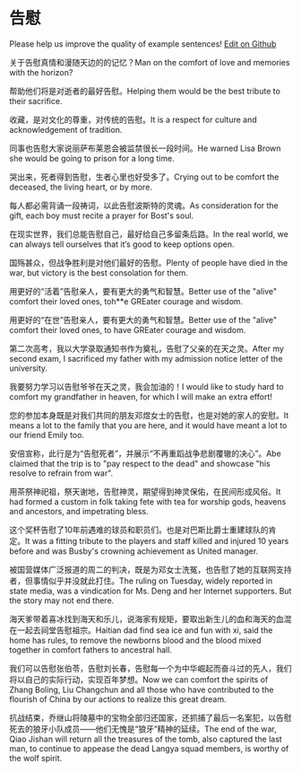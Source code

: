 # 告慰

Please help us improve the quality of example sentences! [Edit on Github](https://github.com/jiyushe/jiyu-example-sentence-source/blob/main/chinese/gaowei.md)

<p><span class="chinese">关于告慰真情和漫随天边的的记忆？</span><span class="english">Man on the comfort of love and memories with the horizon?</span></p>

<p><span class="chinese">帮助他们将是对逝者的最好告慰。</span><span class="english">Helping them would be the best tribute to their sacrifice.</span></p>

<p><span class="chinese">收藏，是对文化的尊重，对传统的告慰。</span><span class="english">It is a respect for culture and acknowledgement of tradition.</span></p>

<p><span class="chinese">同事也告慰大家说丽萨布莱恩会被监禁很长一段时间。</span><span class="english">He warned Lisa Brown she would be going to prison for a long time.</span></p>

<p><span class="chinese">哭出来，死者得到告慰，生者心里也好受多了。</span><span class="english">Crying out to be comfort the deceased, the living heart, or by more.</span></p>

<p><span class="chinese">每人都必需背诵一段祷词，以此告慰波斯特的灵魂。</span><span class="english">As consideration for the gift, each boy must recite a prayer for Bost's soul.</span></p>

<p><span class="chinese">在现实世界，我们总能告慰自己，最好给自己多留条后路。</span><span class="english">In the real world, we can always tell ourselves that it’s good to keep options open.</span></p>

<p><span class="chinese">国殇甚众，但战争胜利是对他们最好的告慰。</span><span class="english">Plenty of people have died in the war, but victory is the best consolation for them.</span></p>

<p><span class="chinese">用更好的“活着”告慰亲人，要有更大的勇气和智慧。</span><span class="english">Better use of the "alive" comfort their loved ones, toh**e GREater courage and wisdom.</span></p>

<p><span class="chinese">用更好的“在世”告慰亲人，要有更大的勇气和智慧。</span><span class="english">Better use of the "alive" comfort their loved ones, to have GREater courage and wisdom.</span></p>

<p><span class="chinese">第二次高考，我以大学录取通知书作为奠礼，告慰了父亲的在天之灵。</span><span class="english">After my second exam, I sacrificed my father with my admission notice letter of the university.</span></p>

<p><span class="chinese">我要努力学习以告慰爷爷在天之灵，我会加油的！</span><span class="english">I would like to study hard to comfort my grandfather in heaven, for which I will make an extra effort!</span></p>

<p><span class="chinese">您的参加本身既是对我们共同的朋友邓煜女士的告慰，也是对她的家人的安慰。</span><span class="english">It means a lot to the family that you are here, and it would have meant a lot to our friend Emily too.</span></p>

<p><span class="chinese">安倍宣称，此行是为“告慰死者”，并展示“不再重蹈战争悲剧覆辙的决心”。</span><span class="english">Abe claimed that the trip is to "pay respect to the dead" and showcase "his resolve to refrain from war".</span></p>

<p><span class="chinese">用茶祭神祀祖，祭天谢地，告慰神灵，期望得到神灵保佑，在民间形成风俗。</span><span class="english">It had formed a custom in folk taking fete with tea for worship gods, heavens and ancestors, and impetrating bless.</span></p>

<p><span class="chinese">这个奖杯告慰了10年前遇难的球员和职员们。也是对巴斯比爵士重建球队的肯定。</span><span class="english">It was a fitting tribute to the players and staff killed and injured 10 years before and was Busby's crowning achievement as United manager.</span></p>

<p><span class="chinese">被国营媒体广泛报道的周二的判决，既是为邓女士洗冤，也告慰了她的互联网支持者，但事情似乎并没就此打住。</span><span class="english">The ruling on Tuesday, widely reported in state media, was a vindication for Ms. Deng and her Internet supporters. But the story may not end there.</span></p>

<p><span class="chinese">海天爹带着喜冰找到海天和乐儿，说海家有规矩，要取出新生儿的血和海天的血混在一起去祠堂告慰祖宗。</span><span class="english">Haitian dad find sea ice and fun with xi, said the home has rules, to remove the newborns blood and the blood mixed together in comfort fathers to ancestral hall.</span></p>

<p><span class="chinese">我们可以告慰张伯苓，告慰刘长春，告慰每一个为中华崛起而奋斗过的先人，我们将以自己的实际行动，实现百年梦想。</span><span class="english">Now we can comfort the spirits of Zhang Boling, Liu Changchun and all those who have contributed to the flourish of China by our actions to realize this great dream.</span></p>

<p><span class="chinese">抗战结束，乔继山将陵墓中的宝物全部归还国家，还抓捕了最后一名案犯，以告慰死去的狼牙小队成员——他们无愧是“狼牙”精神的延续。</span><span class="english">The end of the war, Qiao Jishan will return all the treasures of the tomb, also captured the last man, to continue to appease the dead Langya squad members, is worthy of the wolf spirit.</span></p>

